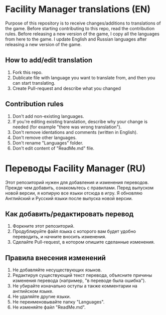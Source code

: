 # Facility Manager translations (EN)
Purpose of this repository is to receive changes/additions to translations of the game. Before starting contributing to this repo, read the contribution rules.
Before releasing a new version of the game, I copy all the languages from here to the game.
I update English and Russian languages after releasing a new version of the game.

## How to add/edit translation
1. Fork this repo.
2. Dublicate file with language you want to translate from, and then you can start translating.
3. Create Pull-request and describe what you changed

## Contribution rules
1. Don't add non-existing languages. 
2. If you're editing existing translation, describe why your change is needed (for example "there was wrong translation").
3. Don't remove identations and comments (written in English).
4. Don't remove other languages.
5. Don't rename "Languages" folder.
6. Don't edit content of "ReadMe.md" file.

# Переводы Facility Manager (RU)
Этот репозиторий нужен для добавления и изменения переводов. Прежде чем добавить, ознакомьтесь с правилами. 
Перед выпуском новой версии, я копирую все языки отсюда в игру.
Я обновляю Английский и Русский языки после выпуска новой версии.

## Как добавить/редактировать перевод
1. Форкните этот репозиторий.
2. Продублируйте файл языка с которого вам будет удобно переводить, и начните вносить изменения.
3. Сделайте Pull-request, в котором опишите сделанные изменения.

## Правила внесения изменений
1. Не добавляйте несуществующих языков. 
2. Редактируя существующий текст перевода, объясните причины изменения перевода (например, "в переводе была ошибка").
3. Не убирайте изначально оступы а также комментарии на английском языке.
4. Не удаляйте другие языки.
5. Не переименовывайте папку "Languages".
6. Не изменяйте файл "ReadMe.md".
